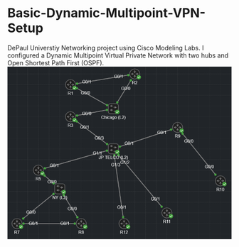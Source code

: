 # Basic-Dynamic-Multipoint-VPN-Setup
DePaul Universtiy Networking project using Cisco Modeling Labs. I configured a Dynamic Multipoint Virtual Private Network with two hubs and Open Shortest Path First (OSPF). 
<a href="https://github.com/etensec/Basic-Dynamic-Multipoint-VPN-Setup/blob/main/Lab8BasicDMVPN.png"><img src="https://github.com/etensec/Basic-Dynamic-Multipoint-VPN-Setup/blob/main/Lab8BasicDMVPN.png" /></a>
